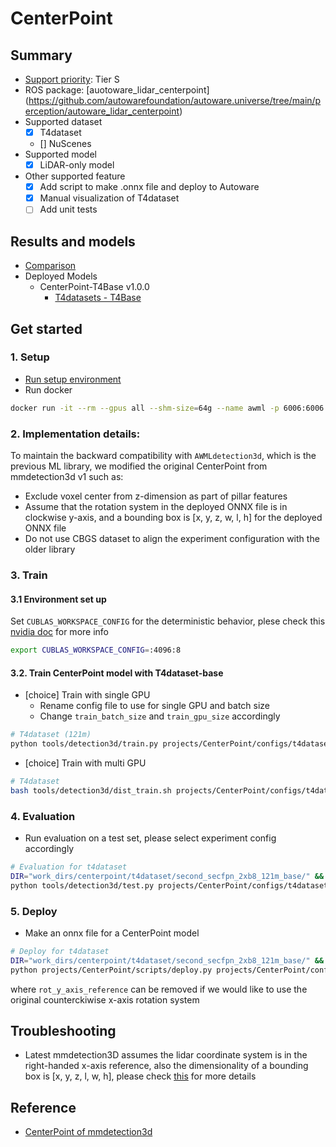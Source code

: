 # CenterPoint
## Summary

- [Support priority](https://github.com/tier4/autoware-ml/blob/main/docs/design/autoware_ml_design.md#support-priority): Tier S
- ROS package: [auotoware_lidar_centerpoint] (https://github.com/autowarefoundation/autoware.universe/tree/main/perception/autoware_lidar_centerpoint)
- Supported dataset
  - [x] T4dataset
  - [] NuScenes
- Supported model
  - [x] LiDAR-only model
- Other supported feature
  - [x] Add script to make .onnx file and deploy to Autoware
  - [x] Manual visualization of T4dataset
  - [ ] Add unit tests

## Results and models

- [Comparison](https://tier4.atlassian.net/wiki/spaces/~712020b277b703d991438d8305ae640615ecab/pages/3376841030/Training+in+autoware-ml)
- Deployed Models
    - CenterPoint-T4Base v1.0.0
      - [T4datasets - T4Base](./docs/t4datasets/v1.0.0/deployed_t4base_model.md)

## Get started
### 1. Setup

- [Run setup environment](../../tools/setting_environment/README.md)
- Run docker

```sh
docker run -it --rm --gpus all --shm-size=64g --name awml -p 6006:6006 -v $PWD/:/workspace -v $PWD/data:/workspace/data autoware-ml
```

### 2. Implementation details:
To maintain the backward compatibility with `AWMLdetection3d`, which is the previous ML library, we 
modified the original CenterPoint from mmdetection3d v1 such as:
- Exclude voxel center from z-dimension as part of pillar features
- Assume that the rotation system in the deployed ONNX file is in clockwise y-axis, and a bounding box is [x, y, z, w, l, h] for the deployed ONNX file
- Do not use CBGS dataset to align the experiment configuration with the older library

### 3. Train
#### 3.1 Environment set up
Set `CUBLAS_WORKSPACE_CONFIG` for the deterministic behavior, plese check this [nvidia doc](https://docs.nvidia.com/cuda/cublas/index.html#results-reproducibility) 
for more info
```sh
export CUBLAS_WORKSPACE_CONFIG=:4096:8
``` 
#### 3.2. Train CenterPoint model with T4dataset-base
- [choice] Train with single GPU
  - Rename config file to use for single GPU and batch size
  - Change `train_batch_size` and `train_gpu_size` accordingly

```sh
# T4dataset (121m)
python tools/detection3d/train.py projects/CenterPoint/configs/t4dataset/second_secfpn_2xb8_121m_base.py
```

- [choice] Train with multi GPU

```sh
# T4dataset
bash tools/detection3d/dist_train.sh projects/CenterPoint/configs/t4dataset/second_secfpn_2xb8_121m_base.py 2
```

### 4. Evaluation
- Run evaluation on a test set, please select experiment config accordingly
```sh
# Evaluation for t4dataset
DIR="work_dirs/centerpoint/t4dataset/second_secfpn_2xb8_121m_base/" &&
python tools/detection3d/test.py projects/CenterPoint/configs/t4dataset/second_secfpn_2xb8_121m_base.py $DIR/epoch_50.pth
```

### 5. Deploy
- Make an onnx file for a CenterPoint model
```sh
# Deploy for t4dataset
DIR="work_dirs/centerpoint/t4dataset/second_secfpn_2xb8_121m_base/" &&
python projects/CenterPoint/scripts/deploy.py projects/CenterPoint/configs/t4dataset/second_secfpn_2xb8_121m_base.py $DIR/epoch_50.pth --replace_onnx_models --device gpu --rot_y_axis_reference
```
where `rot_y_axis_reference` can be removed if we would like to use the original counterckiwise x-axis rotation system 

## Troubleshooting
- Latest mmdetection3D assumes the lidar coordinate system is in the right-handed x-axis reference, also the dimensionality of a bounding box is [x, y, z, l, w, h], please check [this](https://mmdetection3d.readthedocs.io/en/latest/user_guides/coord_sys_tutorial.html) for more details  

## Reference
- [CenterPoint of mmdetection3d](https://github.com/open-mmlab/mmdetection3d/tree/main/configs/centerpoint)

